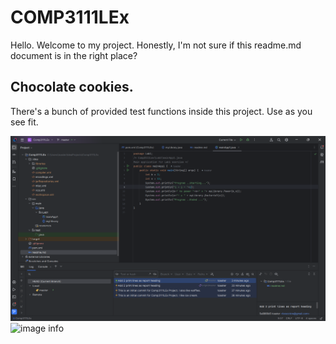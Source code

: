 # COMP3111LEx

Hello. Welcome to my project. Honestly, I'm not sure if this readme.md document is in the right place?
## Chocolate cookies. 
There's a bunch of provided test functions inside this project. Use as you see fit. 

![IntelliJ screenshot.png](IntelliJ%20screenshot.png)![image info]()
